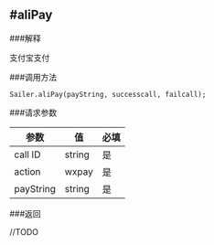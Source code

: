 #aliPay
-----
###解释

支付宝支付

###调用方法
```
Sailer.aliPay(payString, successcall, failcall);
```

###请求参数

| 参数 | 值 | 必填 |
| -- | -- | -- |
| call ID| string | 是 |
| action | wxpay | 是 |
| payString | string | 是 |


###返回

//TODO